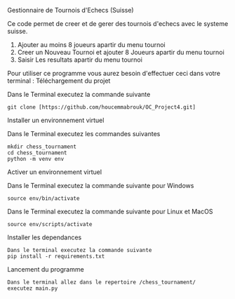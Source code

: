 Gestionnaire de Tournois d'Echecs (Suisse)

Ce code permet de creer et de gerer des tournois d'echecs avec le systeme suisse.
1. Ajouter au moins 8 joueurs apartir du menu tournoi
2. Creer un Nouveau Tournoi et ajouter 8 Joueurs apartir du menu tournoi
3. Saisir Les resultats apartir du menu tournoi


Pour utiliser ce programme vous aurez besoin d'effectuer ceci dans votre terminal :
Téléchargement du projet

Dans le Terminal executez la commande suivante

    git clone [https://github.com/houcemmabrouk/OC_Project4.git]

Installer un environnement virtuel

Dans le Terminal executez les commandes suivantes

    mkdir chess_tournament
    cd chess_tournament
    python -m venv env

Activer un environnement virtuel

Dans le Terminal executez la commande suivante pour Windows

    source env/bin/activate

Dans le Terminal executez la commande suivante pour Linux et MacOS

    source env/scripts/activate

Installer les dependances

    Dans le terminal executez la commande suivante
    pip install -r requirements.txt

Lancement du programme

    Dans le terminal allez dans le repertoire /chess_tournament/
    executez main.py
